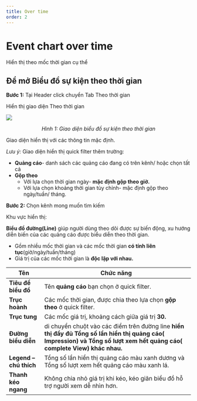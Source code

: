 ```yaml
---
title: Over time
order: 2
---
```


# Event chart over time
Hiển thị theo mốc thời gian cụ thể
## Để mở Biểu đồ sự kiện theo thời gian

**Bước 1:** Tại Header click chuyển Tab Theo thời gian

Hiển thị giao diện Theo thời gian

![](//images/dai/event-chart-by-timeseries.png)

<center>

*Hình 1: Giao diện biểu đồ sự kiện theo thời gian*

</center>

Giao diện hiển thị với các thông tin mặc định.

*Lưu ý:* Giao diện hiển thị quick filter thêm trường:
* **Quảng cáo**- danh sách các quảng cáo đang có trên kênh/ hoặc chọn tất cả
* **Gộp theo**
    * Với lựa chọn thời gian ngày- **mặc định gộp theo giờ.**
    * Với lựa chọn khoảng thời gian tùy chỉnh- mặc định gộp theo ngày/tuần/ tháng.

**Bước 2:** Chọn kênh mong muốn tìm kiếm

Khu vực hiển thị:

**Biểu đồ đường(Line)** giúp người dùng theo dõi được sự biến động, xu hướng diễn biến của các quảng cáo được biểu diễn theo thời gian.
* Gồm nhiều mốc thời gian và các mốc thời gian **có tính liên tục**(giờ/ngày/tuần/tháng)
* Giá trị của các mốc thời gian là **độc lập với nhau.**


| Tên                    | Chức năng                                                                                                                                                                 |
| ---------------------- | ------------------------------------------------------------------------------------------------------------------------------------------------------------------------- |
| **Tiêu đề biểu đồ**    | Tên **quảng cáo** bạn chọn ở quick filter.                                                                                                                                |
| **Trục hoành**         | Các mốc thời gian, được chia theo lựa chọn **gộp theo** ở quick filter.                                                                                                   |
| **Trục tung**          | Các mốc giá trị, khoảng cách giữa giá trị **30.**                                                                                                                         |
| **Đường biểu diễn**    | di chuyển chuột vào các điểm trên đường line **hiển thị đầy đủ Tổng số lần hiển thị quảng cáo( Impression) và Tổng số lượt xem hết quảng cáo( complete View) khác nhau.** |
| **Legend – chú thích** | Tổng số lần hiển thị quảng cáo màu xanh dương và  Tổng số lượt xem hết quảng cáo màu xanh lá.                                                                             |
| **Thanh kéo ngang**    | Không chia nhỏ giá trị khi kéo, kéo giãn biểu đồ hỗ trợ người xem dễ nhìn hơn.                                                                                            |
